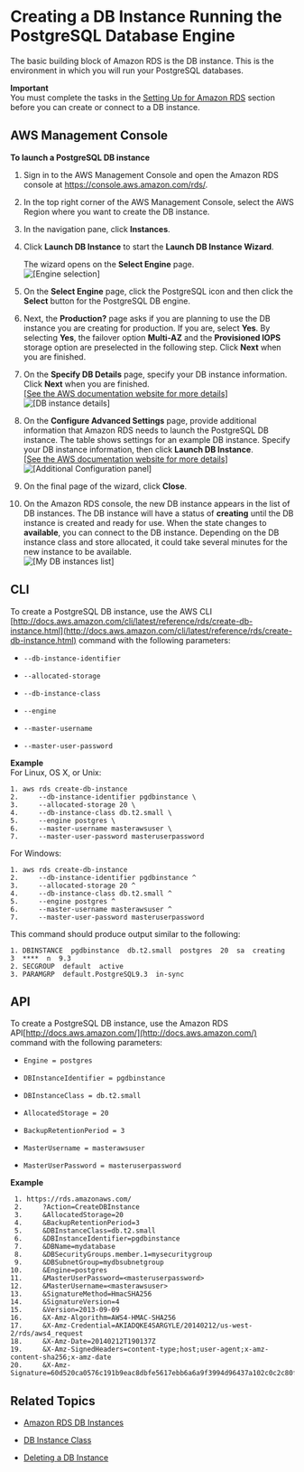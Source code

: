 # Creating a DB Instance Running the PostgreSQL Database Engine<a name="USER_CreatePostgreSQLInstance"></a>

 The basic building block of Amazon RDS is the DB instance\. This is the environment in which you will run your PostgreSQL databases\.

**Important**  
You must complete the tasks in the [Setting Up for Amazon RDS](CHAP_SettingUp.md) section before you can create or connect to a DB instance\.

## AWS Management Console<a name="USER_CreatePostgreSQLInstance.CON"></a>

**To launch a PostgreSQL DB instance**

1. Sign in to the AWS Management Console and open the Amazon RDS console at [https://console\.aws\.amazon\.com/rds/](https://console.aws.amazon.com/rds/)\.

1. In the top right corner of the AWS Management Console, select the AWS Region where you want to create the DB instance\. 

1. In the navigation pane, click **Instances**\.

1. Click **Launch DB Instance** to start the **Launch DB Instance Wizard**\.

    The wizard opens on the **Select Engine** page\.   
![\[Engine selection\]](http://docs.aws.amazon.com/AmazonRDS/latest/UserGuide/images/Postgres-Launch01.png)

1. On the **Select Engine** page, click the PostgreSQL icon and then click the **Select** button for the PostgreSQL DB engine\.

1. Next, the **Production?** page asks if you are planning to use the DB instance you are creating for production\. If you are, select **Yes**\. By selecting **Yes**, the failover option **Multi\-AZ** and the **Provisioned IOPS** storage option are preselected in the following step\. Click **Next** when you are finished\.

1. On the **Specify DB Details** page, specify your DB instance information\. Click **Next** when you are finished\.    
[\[See the AWS documentation website for more details\]](http://docs.aws.amazon.com/AmazonRDS/latest/UserGuide/USER_CreatePostgreSQLInstance.html)  
![\[DB instance details\]](http://docs.aws.amazon.com/AmazonRDS/latest/UserGuide/images/Postgres-Launch02.png)

1.  On the **Configure Advanced Settings** page, provide additional information that Amazon RDS needs to launch the PostgreSQL DB instance\. The table shows settings for an example DB instance\. Specify your DB instance information, then click **Launch DB Instance**\.    
[\[See the AWS documentation website for more details\]](http://docs.aws.amazon.com/AmazonRDS/latest/UserGuide/USER_CreatePostgreSQLInstance.html)  
![\[Additional Configuration panel\]](http://docs.aws.amazon.com/AmazonRDS/latest/UserGuide/images/Postgres-Launch03.png)

1.  On the final page of the wizard, click **Close**\. 

1. On the Amazon RDS console, the new DB instance appears in the list of DB instances\. The DB instance will have a status of **creating** until the DB instance is created and ready for use\. When the state changes to **available**, you can connect to the DB instance\. Depending on the DB instance class and store allocated, it could take several minutes for the new instance to be available\.  
![\[My DB instances list\]](http://docs.aws.amazon.com/AmazonRDS/latest/UserGuide/images/Postgres-Launch06.png)

## CLI<a name="USER_CreatePostgreSQLInstance.CLI"></a>

To create a PostgreSQL DB instance, use the AWS CLI [http://docs.aws.amazon.com/cli/latest/reference/rds/create-db-instance.html](http://docs.aws.amazon.com/cli/latest/reference/rds/create-db-instance.html) command with the following parameters:

+ `--db-instance-identifier`

+ `--allocated-storage`

+ `--db-instance-class`

+ `--engine`

+ `--master-username`

+ `--master-user-password`

**Example**  
For Linux, OS X, or Unix:  

```
1. aws rds create-db-instance 
2.     --db-instance-identifier pgdbinstance \
3.     --allocated-storage 20 \ 
4.     --db-instance-class db.t2.small \
5.     --engine postgres \
6.     --master-username masterawsuser \
7.     --master-user-password masteruserpassword
```
For Windows:  

```
1. aws rds create-db-instance 
2.     --db-instance-identifier pgdbinstance ^
3.     --allocated-storage 20 ^ 
4.     --db-instance-class db.t2.small ^
5.     --engine postgres ^
6.     --master-username masterawsuser ^
7.     --master-user-password masteruserpassword
```
This command should produce output similar to the following:  

```
1. DBINSTANCE  pgdbinstance  db.t2.small  postgres  20  sa  creating  3  ****  n  9.3
2. SECGROUP  default  active
3. PARAMGRP  default.PostgreSQL9.3  in-sync
```

## API<a name="USER_CreatePostgreSQLInstance.API"></a>

To create a PostgreSQL DB instance, use the Amazon RDS API[http://docs.aws.amazon.com/](http://docs.aws.amazon.com/) command with the following parameters:

+ `Engine = postgres`

+ `DBInstanceIdentifier = pgdbinstance`

+ `DBInstanceClass = db.t2.small`

+ `AllocatedStorage = 20`

+ `BackupRetentionPeriod = 3`

+ `MasterUsername = masterawsuser`

+ `MasterUserPassword = masteruserpassword`

**Example**  

```
 1. https://rds.amazonaws.com/
 2.     ?Action=CreateDBInstance
 3.     &AllocatedStorage=20
 4.     &BackupRetentionPeriod=3
 5.     &DBInstanceClass=db.t2.small
 6.     &DBInstanceIdentifier=pgdbinstance
 7.     &DBName=mydatabase
 8.     &DBSecurityGroups.member.1=mysecuritygroup
 9.     &DBSubnetGroup=mydbsubnetgroup
10.     &Engine=postgres
11.     &MasterUserPassword=<masteruserpassword>
12.     &MasterUsername=<masterawsuser>
13.     &SignatureMethod=HmacSHA256
14.     &SignatureVersion=4
15.     &Version=2013-09-09
16.     &X-Amz-Algorithm=AWS4-HMAC-SHA256
17.     &X-Amz-Credential=AKIADQKE4SARGYLE/20140212/us-west-2/rds/aws4_request
18.     &X-Amz-Date=20140212T190137Z
19.     &X-Amz-SignedHeaders=content-type;host;user-agent;x-amz-content-sha256;x-amz-date
20.     &X-Amz-Signature=60d520ca0576c191b9eac8dbfe5617ebb6a6a9f3994d96437a102c0c2c80f88d
```

## Related Topics<a name="USER_CreatePostgreSQLInstance.related"></a>

+  [Amazon RDS DB Instances](Overview.DBInstance.md) 

+  [DB Instance Class](Concepts.DBInstanceClass.md) 

+  [Deleting a DB Instance](USER_DeleteInstance.md) 